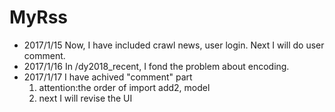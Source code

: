 # MyRss 
* 2017/1/15 Now, I have included crawl news, user login. Next I will do user comment.
* 2017/1/16 In /dy2018_recent, I fond the problem about encoding.
* 2017/1/17 I have achived "comment" part
    1. attention:the order of import add2, model
    2. next I will revise the UI
